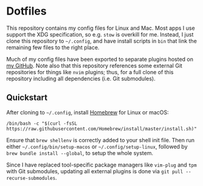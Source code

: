 # Dotfiles
This repository contains my config files for Linux and Mac. Most apps
I use support the XDG specification, so e.g. `stow` is overkill for me.
Instead, I just clone this repository to `~/.config`, and have install
scripts in `bin` that link the remaining few files to the right place.

Much of my config files have been exported to separate plugins hosted
on [my GitHub][1]. Note also that this repository references some external
Git repositories for things like `nvim` plugins; thus, for a full clone of
this repository including all dependencies (i.e. Git submodules).

## Quickstart
After cloning to `~/.config`, install [Homebrew][2] for Linux or macOS:

    /bin/bash -c "$(curl -fsSL https://raw.githubusercontent.com/Homebrew/install/master/install.sh)"

Ensure that `brew shellenv` is correctly added to your shell init file.
Then run either `~/.config/bin/setup-macos` or `~/.config/setup-linux`,
followed by `brew bundle install --global`, to setup the whole system.

Since I have replaced tool-specific package managers like `vim-plug`
and `tpm` with Git submodules, updating all external plugins is done
via `git pull --recurse-submodules`.

[1]: https://github.com/jabirali?tab=repositories&type=source
[2]: https://brew.sh/
